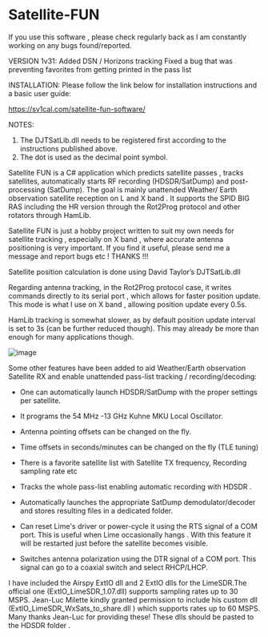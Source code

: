 # Satellite-FUN
If you use this software , please check regularly back as I am constantly working on any bugs found/reported.

VERSION 1v31:
Added DSN / Horizons tracking
Fixed a bug that was preventing favorites from getting printed in the pass list

INSTALLATION:
Please follow the link below for installation instructions and a basic user guide:

https://sv1cal.com/satellite-fun-software/

NOTES:
1) The DJTSatLib.dll needs to be registered first according to the instructions published above.
2) The dot is used as the decimal point symbol.

Satellite FUN is a C# application which predicts satellite passes , tracks satellites, automatically starts RF recording (HDSDR/SatDump) and post-processing (SatDump). The goal is mainly unattended Weather/ Earth observation satellite reception on L and X band . It supports the SPID BIG RAS  including the HR version through the  Rot2Prog protocol and other rotators through HamLib.

Satellite FUN is just a hobby project written to suit my own needs for satellite tracking , especially on X band , where accurate antenna positioning is very important. If you find it useful, please send me a message and report bugs etc ! THANKS !!!

Satellite position calculation is done using David Taylor’s DJTSatLib.dll

Regarding antenna tracking, in the Rot2Prog protocol case, it writes commands directly to its serial port , which allows for faster position update. This mode is what I use on X band , allowing position update every 0.5s.

HamLib tracking is somewhat slower, as by default position update interval is set to 3s (can be further reduced though). 
This may already be more than enough for many applications though.

![image](https://user-images.githubusercontent.com/3455238/178921593-386c7918-85a1-42e5-98ef-9ca265f7c88b.png)


Some other features have been added to aid Weather/Earth observation Satellite RX  and enable unattended pass-list tracking / recording/decoding:

- One can automatically launch HDSDR/SatDump with the proper settings per satellite.

- It programs the 54 MHz -13 GHz Kuhne MKU Local Oscillator.

- Antenna pointing offsets can be changed on the fly.

- Time offsets in seconds/minutes can be changed on the fly (TLE tuning)

- There is a favorite satellite list with Satellite TX frequency,  Recording sampling rate etc

- Tracks the whole pass-list enabling automatic recording with HDSDR . 

- Automatically launches the appropriate SatDump demodulator/decoder and stores resulting files in a dedicated folder.

- Can reset Lime's driver or power-cycle it using the RTS signal of a COM port. This is useful when Lime occasionally hangs . With this feature it will be restarted just before the satellite becomes visible.

- Switches antenna polarization using the DTR signal of a COM port. This signal can go to a coaxial switch and select RHCP/LHCP.



I have included the Airspy ExtIO dll and 2 ExtIO dlls for the LimeSDR.The official one (ExtIO_LimeSDR_1.07.dll) supports sampling rates up to 30 MSPS.
Jean-Luc Milette  kindly granted permission to include his custom dll (ExtIO_LimeSDR_WxSats_to_share.dll )  which supports rates up to 60 MSPS.  
Many thanks Jean-Luc for providing these! These dlls should be pasted to the HDSDR folder .
